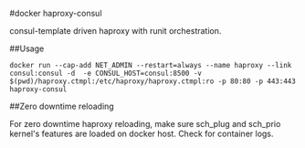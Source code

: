 #docker haproxy-consul


consul-template driven haproxy with runit orchestration. 


##Usage


	docker run --cap-add NET_ADMIN --restart=always --name haproxy --link consul:consul -d  -e CONSUL_HOST=consul:8500 -v $(pwd)/haproxy.ctmpl:/etc/haproxy/haproxy.ctmpl:ro -p 80:80 -p 443:443 haproxy-consul
	
##Zero downtime reloading

For zero downtime haproxy reloading, make sure sch_plug and sch_prio kernel's features are loaded on docker host. Check for container logs.
